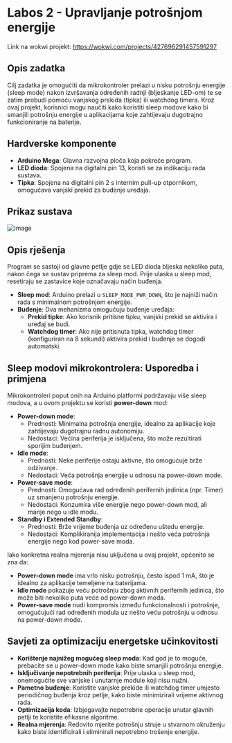 # Labos 2 - Upravljanje potrošnjom energije
Link na wokwi projekt: https://wokwi.com/projects/427696291457591297

## Opis zadatka

Cilj zadatka je omogućiti da mikrokontroler prelazi u nisku potrošnju energije (sleep mode) nakon izvršavanja određenih radnji (bljeskanje LED-om) te se zatim probudi pomoću vanjskog prekida (tipka) ili watchdog timera. Kroz ovaj projekt, korisnici mogu naučiti kako koristiti sleep modove kako bi smanjili potrošnju energije u aplikacijama koje zahtijevaju dugotrajno funkcioniranje na baterije.

## Hardverske komponente

- **Arduino Mega**: Glavna razvojna ploča koja pokreće program.
- **LED dioda**: Spojena na digitalni pin 13, koristi se za indikaciju rada sustava.
- **Tipka**: Spojena na digitalni pin 2 s internim pull-up otpornikom, omogućava vanjski prekid za buđenje uređaja.

## Prikaz sustava
![image](https://github.com/user-attachments/assets/413ea662-4c6e-4626-8407-e425f6224644)

## Opis rješenja

Program se sastoji od glavne petlje gdje se LED dioda bljeska nekoliko puta, nakon čega se sustav priprema za sleep mod. Prije ulaska u sleep mod, resetiraju se zastavice koje označavaju način buđenja.  
- **Sleep mod**: Arduino prelazi u `SLEEP_MODE_PWR_DOWN`, što je najniži način rada s minimalnom potrošnjom energije.
- **Buđenje**: Dva mehanizma omogućuju buđenje uređaja:
  - **Prekid tipke**: Ako korisnik pritisne tipku, vanjski prekid se aktivira i uređaj se budi.
  - **Watchdog timer**: Ako nije pritisnuta tipka, watchdog timer (konfiguriran na 8 sekundi) aktivira prekid i buđenje se dogodi automatski.

## Sleep modovi mikrokontrolera: Usporedba i primjena

Mikrokontroleri poput onih na Arduino platformi podržavaju više sleep modova, a u ovom projektu se koristi **power-down** mod:
- **Power-down mode**:  
  - Prednosti: Minimalna potrošnja energije, idealno za aplikacije koje zahtijevaju dugotrajnu radnu autonomiju.
  - Nedostaci: Većina periferija je isključena, što može rezultirati sporijim buđenjem.
- **Idle mode**:  
  - Prednosti: Neke periferije ostaju aktivne, što omogućuje brže odzivanje.
  - Nedostaci: Veća potrošnja energije u odnosu na power-down mode.
- **Power-save mode**:  
  - Prednosti: Omogućava rad određenih perifernih jedinica (npr. Timer) uz smanjenu potrošnju energije.
  - Nedostaci: Konzumira više energije nego power-down mod, ali manje nego u idle modu.
- **Standby i Extended Standby**:  
  - Prednosti: Brže vrijeme buđenja uz određenu uštedu energije.
  - Nedostaci: Komplikiranija implementacija i nešto veća potrošnja energije nego kod power-save moda.

Iako konkretna realna mjerenja nisu uključena u ovaj projekt, općenito se zna da:
- **Power-down mode** ima vrlo nisku potrošnju, često ispod 1 mA, što je idealno za aplikacije temeljene na baterijama.
- **Idle mode** pokazuje veću potrošnju zbog aktivnih perifernih jedinica, što može biti nekoliko puta veće od power-down moda.
- **Power-save mode** nudi kompromis između funkcionalnosti i potrošnje, omogućujući rad određenih modula uz nešto veću potrošnju u odnosu na power-down mode.

## Savjeti za optimizaciju energetske učinkovitosti

- **Korištenje najnižeg mogućeg sleep moda**: Kad god je to moguće, prebacite se u power-down mode kako biste smanjili potrošnju energije.
- **Isključivanje nepotrebnih periferija**: Prije ulaska u sleep mod, onemogućite sve vanjske i unutarnje module koji nisu nužni.
- **Pametno buđenje**: Koristite vanjske prekide ili watchdog timer umjesto periodičnog buđenja kroz petlje, kako biste minimizirali vrijeme aktivnog rada.
- **Optimizacija koda**: Izbjegavajte nepotrebne operacije unutar glavnih petlji te koristite efikasne algoritme.
- **Realna mjerenja**: Redovito mjerite potrošnju struje u stvarnom okruženju kako biste identificirali i eliminirali nepotrebno trošenje energije.
